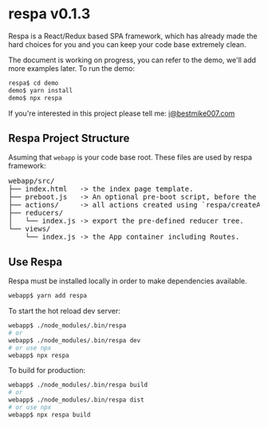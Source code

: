 # respa v0.1.3

Respa is a React/Redux based SPA framework, which has already made the hard choices for you and you can keep your code base extremely clean.

The document is working on progress, you can refer to the demo, we'll add more examples later. To run the demo:

``` bash
respa$ cd demo
demo$ yarn install
demo$ npx respa
```

If you're interested in this project please tell me: i@bestmike007.com

## Respa Project Structure

Asuming that `webapp` is your code base root. These files are used by respa framework:

<pre>
webapp/src/
├── index.html   -> the index page template.
├── preboot.js   -> An optional pre-boot script, before the react app is loaded, e.g. login redirect, pre-load user info or app config, etc.
├── actions/     -> all actions created using `respa/createAction`
├── reducers/
│   └── index.js -> export the pre-defined reducer tree.
└── views/
    └── index.js -> the App container including Routes.
</pre>

## Use Respa

Respa must be installed locally in order to make dependencies available.

``` bash
webapp$ yarn add respa
```

To start the hot reload dev server:

``` bash
webapp$ ./node_modules/.bin/respa
# or
webapp$ ./node_modules/.bin/respa dev
# or use npx
webapp$ npx respa
```

To build for production:

``` bash
webapp$ ./node_modules/.bin/respa build
# or
webapp$ ./node_modules/.bin/respa dist
# or use npx
webapp$ npx respa build
```
